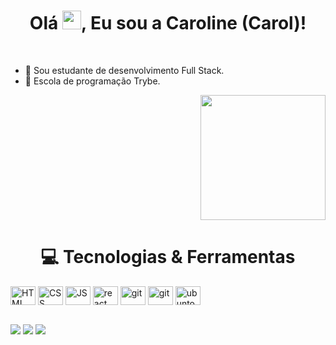 <h1 align="center">Olá <img src="https://raw.githubusercontent.com/MartinHeinz/MartinHeinz/master/wave.gif" width="30px" height="30px">, Eu sou a Caroline (Carol)!</h1>
<br>


- 🌱 Sou estudante de desenvolvimento Full Stack.
- 🏫️ Escola de programação Trybe.

<div align="right">
<img src="https://media2.giphy.com/media/hENDkVRxKsctCpuAun/giphy.gif?cid=ecf05e47giyigaf0uff7vaac718h8qajoxhf7zpyrczhnjui&rid=giphy.gif&ct=g "width=200px />
</div>

<h1 align="center">💻 Tecnologias & Ferramentas</h1>

<img align="center" alt="HTML" height="30" width="40" src="https://cdn-icons-png.flaticon.com/512/5968/5968267.png">

<img align="center" alt="CSS" height="30" width="40" src="https://cdn-icons-png.flaticon.com/512/5968/5968242.png">

<img align="center" alt="JS" height="30" width="40" src="https://cdn-icons-png.flaticon.com/512/5968/5968292.png">

<img align="center" alt="react" height="30" width="40" src="https://cdn-icons-png.flaticon.com/512/1260/1260667.png">

<img align="center" alt="git" height="30" width="40" src="https://cdn-icons.flaticon.com/png/512/4926/premium/4926624.png?token=exp=1661136779~hmac=7573572e61be042c9523a86d8a0d0783">

<img align="center" alt="git" height="30" width="40" src="https://cdn-icons.flaticon.com/png/512/4926/premium/4926624.png?token=exp=1661136779~hmac=7573572e61be042c9523a86d8a0d0783">

<img align="center" alt="ubunto" height="30" width="40" src="https://cdn-icons-png.flaticon.com/512/5969/5969282.png">


<a href="https://www.instagram.com/caarolhn/https://img.shields.io/badge/-Instagram-%23E4405F?style=for-the-badge&logo=instagram&logoColor=white" target="_blank"></a> 	 
<a href = "mailto:nunescaroline905@gmail.com"><img src="https://img.shields.io/badge/-Gmail-%23333?style=for-the-badge&logo=gmail&logoColor=white" target="_blank"></a> 
 <a href="https://www.linkedin.com/in/caroline-nunes-769307240/" target="_blank"><img src="https://img.shields.io/badge/-LinkedIn-%230077B5?style=for-the-badge&logo=linkedin&logoColor=white" target="_blank"></a> 
<a href="https://www.instagram.com/caarolhn/" target="_blank"><img src="https://img.shields.io/badge/-Instagram-%23E4405F?style=for-the-badge&logo=instagram&logoColor=white" target="_blank"></a>




